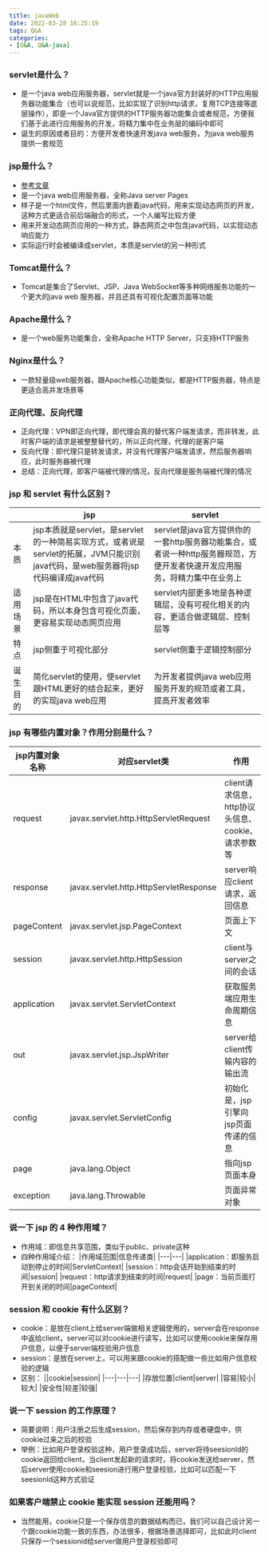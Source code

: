 ```yaml
---
title: javaWeb
date: 2022-03-28 16:25:19
tags: Q&A
categories:
- [Q&A, Q&A-java]
---
```


### servlet是什么？
* 是一个java web应用服务器，servlet就是一个java官方封装好的HTTP应用服务器功能集合（也可以说规范，比如实现了识别http请求，复用TCP连接等底层操作），即是一个Java官方提供的HTTP服务器功能集合或者规范，方便我们基于此进行应用服务的开发，将精力集中在业务层的编码中即可
* 诞生的原因或者目的：方便开发者快速开发java web服务，为java web服务提供一套规范

### jsp是什么？
* [参考文章](https://www.liaoxuefeng.com/wiki/1252599548343744/1266262958498784)
* 是一个java web应用服务器，全称Java server Pages
* 样子是一个html文件，然后里面内嵌着java代码，用来实现动态网页的开发，这种方式更适合前后端融合的形式，一个人编写比较方便
* 用来开发动态网页应用的一种方式，静态网页之中包含java代码，以实现动态响应能力
* 实际运行时会被编译成servlet，本质是servlet的另一种形式

### Tomcat是什么？
* Tomcat是集合了Servlet、JSP、Java WebSocket等多种网络服务功能的一个更大的java web 服务器，并且还具有可视化配置页面等功能

### Apache是什么？
* 是一个web服务功能集合，全称Apache HTTP Server，只支持HTTP服务

### Nginx是什么？
* 一款轻量级web服务器，跟Apache核心功能类似，都是HTTP服务器，特点是更适合高并发场景等

### 正向代理、反向代理
* 正向代理：VPN即正向代理，即代理会真的替代客户端发请求，而非转发，此时客户端的请求是被整整替代的，所以正向代理，代理的是客户端
* 反向代理：即代理只是转发请求，并没有代理客户端发请求，然后服务器响应，此时服务器被代理
* 总结：正向代理，即客户端被代理的情况，反向代理是服务端被代理的情况

### jsp 和 servlet 有什么区别？
||jsp|servlet|
|---|---|---|
|本质|jsp本质就是servlet，是servlet的一种简易实现方式，或者说是servlet的拓展，JVM只能识别java代码，是web服务器将jsp代码编译成java代码|servlet是java官方提供你的一套http服务器功能集合，或者说一种http服务器规范，方便开发者快速开发应用服务，将精力集中在业务上|
|适用场景|jsp是在HTML中包含了java代码，所以本身包含可视化页面，更容易实现动态网页应用|servlet内部更多地是各种逻辑层，没有可视化相关的内容，更适合做逻辑层、控制层等|
|特点|jsp侧重于可视化部分|servlet侧重于逻辑控制部分|
|诞生目的|简化servlet的使用，使servlet跟HTML更好的结合起来，更好的实现java web应用|为开发者提供java web应用服务开发的规范或者工具，提高开发者效率|


### jsp 有哪些内置对象？作用分别是什么？
|jsp内置对象名称|对应servlet类|作用|
|---|---|---|
|request|javax.servlet.http.HttpServletRequest|client请求信息，http协议头信息、cookie、请求参数等|
|response|javax.servlet.http.HttpServletResponse|server响应client请求，返回信息|
|pageContent|javax.servlet.jsp.PageContext|页面上下文|
|session|javax.servlet.http.HttpSession|client与server之间的会话|
|application|javax.servlet.ServletContext|获取服务端应用生命周期信息|
|out|javax.servlet.jsp.JspWriter|server给client传输内容的输出流|
|config|javax.servlet.ServletConfig|初始化是，jsp引擎向jsp页面传递的信息|
|page|java.lang.Object|指向jsp页面本身|
|exception|	java.lang.Throwable|页面异常对象|


### 说一下 jsp 的 4 种作用域？
* 作用域：即信息共享范围，类似于public、private这种
* 四种作用域介绍：
|作用域范围|信息传递类|
|---|---|
|application：即服务启动到停止的时间|ServletContext|
|session：http会话开始到结束的时间|session|
|request：http请求到结束的时间|request|
|page：当前页面打开到关闭的时间|pageContext|

### session 和 cookie 有什么区别？
* cookie：是放在client上给server端做相关逻辑使用的，server会在response中返给client，server可以对cookie进行读写，比如可以使用cookie来保存用户信息，以便于server端校验用户信息
* session：是放在server上，可以用来跟cookie的搭配做一些比如用户信息校验的逻辑
* 区别：
||cookie|session|
|---|---|---|
|存放位置|client|server|
|容易|较小|较大|
|安全性|较差|较强|

### 说一下 session 的工作原理？
* 简要说明：用户注册之后生成session，然后保存到内存或者硬盘中，供cookie过来之后的校验
* 举例：比如用户登录校验这种，用户登录成功后，server将待seesionId的cookie返回给client，当client发起新的请求时，将cookie发送给server，然后server使用cookie和seesion进行用户登录校验，比如可以匹配一下seesionId这种方式验证

### 如果客户端禁止 cookie 能实现 session 还能用吗？
* 当然能用，cookie只是一个保存信息的数据结构而已，我们可以自己设计另一个跟cookie功能一致的东西，办法很多，根据场景选择即可，比如此时client只保存一个sessionid给server做用户登录校验即可
